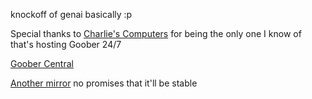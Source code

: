 knockoff of genai basically :p


Special thanks to [Charlie's Computers](https://github.com/PowerPCFan) for being the only one I know of that's hosting Goober 24/7

[Goober Central](https://github.com/whatdidyouexpect/goober-central)

[Another mirror](https://forgejo.expect.ovh/gooberinc/goober)
no promises that it'll be stable
